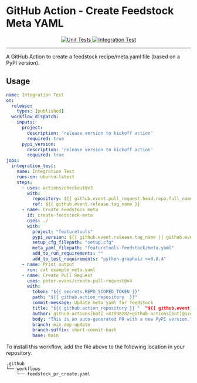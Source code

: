 # GitHub Action - Create Feedstock Meta YAML

<p align="center">
    <a href="https://github.com/alteryx/create-feedstock-meta-yaml/actions/workflows/unit_tests.yml" target="_blank">
        <img src="https://github.com/alteryx/create-feedstock-meta-yaml/actions/workflows/unit_tests.yml/badge.svg" alt="Unit Tests" />
    </a>
    <a href="https://github.com/alteryx/create-feedstock-meta-yaml/actions/workflows/integration_tests.yml" target="_blank">
        <img src="https://github.com/alteryx/create-feedstock-meta-yaml/actions/workflows/integration_tests.yml/badge.svg" alt="Integration Test" />
    </a>
</p>
<hr>

A GitHub Action to create a feedstock recipe/meta.yaml file (based on a PyPI version).

## Usage

```yaml
name: Integration Test
on:
  release:
    types: [published]
  workflow_dispatch:
    inputs:
      project:
        description: 'release version to kickoff action'
        required: true
      pypi_version:
        description: 'release version to kickoff action'
        required: true
jobs:
  integration_test:
    name: Integration Test
    runs-on: ubuntu-latest
    steps:
      - uses: actions/checkout@v3
        with:
          repository: ${{ github.event.pull_request.head.repo.full_name }}
          ref: ${{ github.event.release.tag_name }}
      - name: Create Feedstock meta
        id: create-feedstock-meta
        uses: ./
        with:
          project: "featuretools"
          pypi_version: ${{ github.event.release.tag_name || github.event.inputs.pypi_version }}
          setup_cfg_filepath: "setup.cfg"
          meta_yaml_filepath: "featuretools-feedstock/meta.yaml"
          add_to_run_requirements: ""
          add_to_test_requirements: "python-graphviz >=0.8.4"
      - name: Print output
        run: cat example_meta.yaml
      - name: Create Pull Request
        uses: peter-evans/create-pull-request@v4
        with:
          token: "${{ secrets.REPO_SCOPED_TOKEN }}"
          path: "${{ github.action_repository  }}"
          commit-message: Update meta yaml for feedstock
          title: "${{ github.action_repository }} "  "${{ github.event.release.tag_name }} - Instant"
          author: github-actions[bot] <41898282+github-actions[bot]@users.noreply.github.com>
          body: "This is an auto-generated PR with a new PyPI version."
          branch: min-dep-update
          branch-suffix: short-commit-hash
          base: main
```

To install this workflow, add the file above to the following location in your repository.

```
.github
└── workflows
    └── feedstock_pr_create.yaml
```
